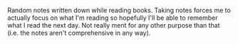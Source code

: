 Random notes written down while reading books. Taking notes forces me
to actually focus on what I'm reading so hopefully I'll be able to
remember what I read the next day. Not really ment for any other
purpose than that (i.e. the notes aren't comprehensive in any way).

